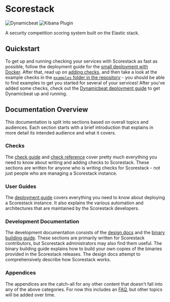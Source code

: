 Scorestack
==========

![Dynamicbeat](https://github.com/scorestack/scorestack/workflows/Dynamicbeat/badge.svg)
![Kibana Plugin](https://github.com/scorestack/scorestack/workflows/Kibana%20Plugin/badge.svg)

A security competition scoring system built on the Elastic stack.

Quickstart
----------

To get up and running checking your services with Scorestack as fast as possible, follow the deployment guide for the [small deployment with Docker](./deployment/small.md#docker-deployment). After that, read up on [adding checks](./checks/adding_checks.md), and then take a look at the example checks in the [`examples` folder in the repository](https://github.com/scorestack/scorestack/tree/stable/examples) - you should be able to find examples to get you started for several of your services! After you've added some checks, check out the [Dynamicbeat deployment guide](./deployment/dynamicbeat.md) to get Dynamicbeat up and running.

Documentation Overview
----------------------

This documentation is split into sections based on overall topics and audiences. Each section starts with a brief introduction that explains in more detail its intended audience and what it covers.

### Checks

The [check guide](./checks.md) and [check reference](./reference.md) cover pretty much everything you need to know about writing and adding checks to Scorestack. These sections are written for anyone who is writing checks for Scorestack - not just people who are managing a Scorestack instance.

### User Guides

The [deployment guide](./deployment.md) covers everything you need to know about deploying a Scorestack instance. It also explains the various automation and architectures that are maintained by the Scorestack developers.

### Development Documentation

The development documentation consists of the [design docs](./design.md) and the [binary building guide](./building.md). These sections are primarily written for Scorestack contributors, but Scorestack administrators may also find them useful. The binary building guide explains how to build your own copies of the binaries provided in the Scorestack releases. The design docs attempt to comprehensively describe how Scorestack works.

### Appendices

The appendices are the catch-all for any other content that doesn't fall into any of the above categories. For now this includes an [FAQ](./appendix/faq.md), but other topics will be added over time.